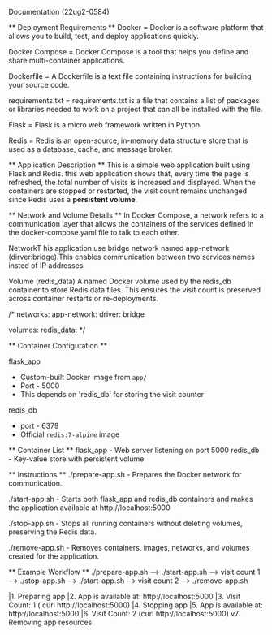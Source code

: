 Documentation (22ug2-0584)

** Deployment Requirements **
Docker = Docker is a software platform that allows you to build, test, and deploy applications quickly.

Docker Compose =  Docker Compose is a tool that helps you define and share multi-container applications. 

Dockerfile = A Dockerfile is a text file containing instructions for building your source code. 
 
requirements.txt =  requirements.txt is a file that contains a list of packages or libraries needed to work on a project that can all be installed with the file.

Flask = Flask is a micro web framework written in Python. 

Redis = Redis is an open-source, in-memory data structure store that is used as a database, cache, and message broker.


** Application Description **
This is a simple web application built using Flask and Redis.
this web application shows that, every time the page is refreshed, the total number of visits is increased and displayed. When the containers are stopped or restarted, the visit count remains unchanged since Redis uses a **persistent volume**.


** Network and Volume Details **
In Docker Compose, a network refers to a communication layer that allows the containers of the services defined in the docker-compose.yaml file to talk to each other.

NetworkT
his application use bridge network named app-network (dirver:bridge).This enables communication between two services names insted of IP addresses.

Volume (redis_data)
A named Docker volume used by the redis_db container to store Redis data files. This ensures the visit count is preserved across container restarts or re-deployments.

/*
networks:
  app-network:
    driver: bridge

volumes:
  redis_data:
*/


** Container Configuration **

flask_app
- Custom-built Docker image from `app/`
- Port - 5000
- This depends on 'redis_db' for storing the visit counter

redis_db
- port - 6379
- Official `redis:7-alpine` image


** Container List **
flask_app - Web server listening on port 5000
redis_db - Key-value store with persistent volume


** Instructions **
./prepare-app.sh - Prepares the Docker network for communication.

./start-app.sh - Starts both flask_app and redis_db containers and makes the application available at http://localhost:5000

./stop-app.sh - Stops all running containers without deleting volumes, preserving the Redis data.

./remove-app.sh - Removes containers, images, networks, and volumes created for the application.


** Example Workflow **
./prepare-app.sh --> ./start-app.sh --> visit count 1 --> ./stop-app.sh --> ./start-app.sh --> visit count 2 --> ./remove-app.sh

|1. Preparing app 
|2. App is available at: http://localhost:5000
|3. Visit Count: 1 ( curl http://localhost:5000)
|4. Stopping app
|5. App is available at: http://localhost:5000
|6. Visit Count: 2 (curl http://localhost:5000)
v7. Removing app resources




































